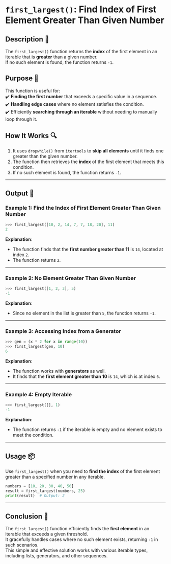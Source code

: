 # `first_largest()`: Find Index of First Element Greater Than Given Number

## Description 📝

The `first_largest()` function returns the **index** of the first element in an iterable that is **greater** than a given number.  
If no such element is found, the function returns `-1`.

## Purpose 🎯

This function is useful for:  
✔️ **Finding the first number** that exceeds a specific value in a sequence.  
✔️ **Handling edge cases** where no element satisfies the condition.  
✔️ Efficiently **searching through an iterable** without needing to manually loop through it.

## How It Works 🔍

1. It uses `dropwhile()` from `itertools` to **skip all elements** until it finds one greater than the given number.
2. The function then retrieves the **index** of the first element that meets this condition.
3. If no such element is found, the function returns `-1`.

---

## Output 📜

### Example 1: Find the Index of First Element Greater Than Given Number

```python
>>> first_largest([10, 2, 14, 7, 7, 18, 20], 11)
2
```

**Explanation**:

-   The function finds that the **first number greater than 11** is `14`, located at index `2`.
-   The function returns `2`.

---

### Example 2: No Element Greater Than Given Number

```python
>>> first_largest([1, 2, 3], 5)
-1
```

**Explanation**:

-   Since no element in the list is greater than `5`, the function returns `-1`.

---

### Example 3: Accessing Index from a Generator

```python
>>> gen = (x * 2 for x in range(10))
>>> first_largest(gen, 10)
6
```

**Explanation**:

-   The function works with **generators** as well.
-   It finds that the **first element greater than 10** is `14`, which is at index `6`.

---

### Example 4: Empty Iterable

```python
>>> first_largest([], 1)
-1
```

**Explanation**:

-   The function returns `-1` if the iterable is empty and no element exists to meet the condition.

---

## Usage 📦

Use `first_largest()` when you need to **find the index** of the first element greater than a specified number in any iterable.

```python
numbers = [10, 20, 30, 40, 50]
result = first_largest(numbers, 25)
print(result)  # Output: 2
```

---

## Conclusion 🚀

The `first_largest()` function efficiently finds the **first element** in an iterable that exceeds a given threshold.  
It gracefully handles cases where no such element exists, returning `-1` in such scenarios.  
This simple and effective solution works with various iterable types, including lists, generators, and other sequences.
